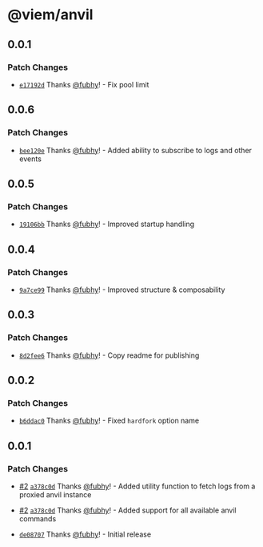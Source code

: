 # @viem/anvil

## 0.0.1

### Patch Changes

- [`e17192d`](https://github.com/wagmi-dev/anvil.js/commit/e17192d71ccb7176bfc3ba53a74b61ff46bbad92) Thanks [@fubhy](https://github.com/fubhy)! - Fix pool limit

## 0.0.6

### Patch Changes

- [`bee120e`](https://github.com/wagmi-dev/anviljs/commit/bee120e2f670650c53945c6fa988660dcb9305e9) Thanks [@fubhy](https://github.com/fubhy)! - Added ability to subscribe to logs and other events

## 0.0.5

### Patch Changes

- [`19106bb`](https://github.com/wagmi-dev/anviljs/commit/19106bb654365ac12e742951311ba6696b9850c1) Thanks [@fubhy](https://github.com/fubhy)! - Improved startup handling

## 0.0.4

### Patch Changes

- [`9a7ce99`](https://github.com/wagmi-dev/anviljs/commit/9a7ce99e01274ccd0dc9b20915024c1ba7f74fb0) Thanks [@fubhy](https://github.com/fubhy)! - Improved structure & composability

## 0.0.3

### Patch Changes

- [`8d2fee6`](https://github.com/wagmi-dev/anviljs/commit/8d2fee66d483706e3a5775294e9121c56bd977f8) Thanks [@fubhy](https://github.com/fubhy)! - Copy readme for publishing

## 0.0.2

### Patch Changes

- [`b6ddac0`](https://github.com/wagmi-dev/anviljs/commit/b6ddac0aed0762105060684f4aadc5e3796e33ca) Thanks [@fubhy](https://github.com/fubhy)! - Fixed `hardfork` option name

## 0.0.1

### Patch Changes

- [#2](https://github.com/wagmi-dev/anviljs/pull/2) [`a378c0d`](https://github.com/wagmi-dev/anviljs/commit/a378c0d95e5bbf61b437bf5796ed951edcca4982) Thanks [@fubhy](https://github.com/fubhy)! - Added utility function to fetch logs from a proxied anvil instance

- [#2](https://github.com/wagmi-dev/anviljs/pull/2) [`a378c0d`](https://github.com/wagmi-dev/anviljs/commit/a378c0d95e5bbf61b437bf5796ed951edcca4982) Thanks [@fubhy](https://github.com/fubhy)! - Added support for all available anvil commands

- [`de08707`](https://github.com/wagmi-dev/anviljs/commit/de08707ca42d32131450d7d58dd8c200843161c0) Thanks [@fubhy](https://github.com/fubhy)! - Initial release
